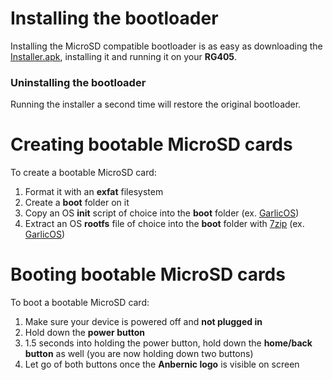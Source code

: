 # Installing the bootloader
Installing the MicroSD compatible bootloader is as easy as downloading the [Installer.apk](https://github.com/GarlicOS/bootloader_anbernic_rg405/releases/latest), installing it and running it on your **RG405**.
### Uninstalling the bootloader
Running the installer a second time will restore the original bootloader.

# Creating bootable MicroSD cards
To create a bootable MicroSD card:
1. Format it with an **exfat** filesystem
2. Create a **boot** folder on it
3. Copy an OS **init** script of choice into the **boot** folder (ex. [GarlicOS](https://github.com/GarlicOS/init_template/raw/main/init))
4. Extract an OS **rootfs** file of choice into the **boot** folder with [7zip](https://www.7-zip.org/download.html) (ex. [GarlicOS](https://github.com/GarlicOS/buildroot/releases/latest))

# Booting bootable MicroSD cards
To boot a bootable MicroSD card:
1. Make sure your device is powered off and **not plugged in**
2. Hold down the **power button**
3. 1.5 seconds into holding the power button, hold down the **home/back button** as well (you are now holding down two buttons)
4. Let go of both buttons once the **Anbernic logo** is visible on screen
